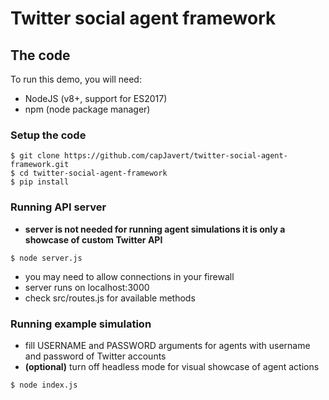 # Twitter social agent framework

## The code

To run this demo, you will need:

- NodeJS (v8+, support for ES2017)
- npm (node package manager)

### Setup the code
```
$ git clone https://github.com/capJavert/twitter-social-agent-framework.git
$ cd twitter-social-agent-framework
$ pip install
```

### Running API server
- **server is not needed for running agent simulations it is only a showcase of custom Twitter API**
```
$ node server.js
```
- you may need to allow connections in your firewall
- server runs on localhost:3000
- check src/routes.js for available methods

### Running example simulation
- fill USERNAME and PASSWORD arguments for agents with username and password of Twitter accounts
- **(optional)** turn off headless mode for visual showcase of agent actions
```
$ node index.js
```

